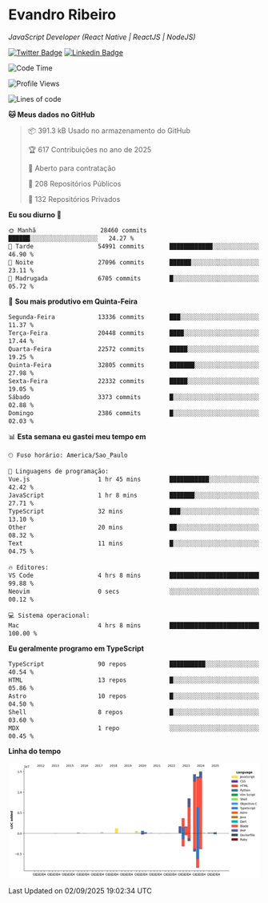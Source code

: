 # Evandro **Ribeiro**

*JavaScript Developer (React Native | ReactJS | NodeJS)*

[![Twitter Badge](https://img.shields.io/badge/-@ribeiroevandro-201B2D?style=flat-square&labelColor=201B2D&logo=twitter&logoColor=white&link=https://twitter.com/ribeiroevandro)](https://twitter.com/ribeiroevandro) 
[![Linkedin Badge](https://img.shields.io/badge/-Evandro%20Ribeiro-201B2D?style=flat-square&logo=Linkedin&logoColor=white&link=https://www.linkedin.com/in/ribeiroevandro)](https://www.linkedin.com/in/ribeiroevandro) 


<!--START_SECTION:waka-->
![Code Time](http://img.shields.io/badge/Code%20Time-4%2C632%20hrs%2025%20mins-blue)

![Profile Views](http://img.shields.io/badge/Visualizac%C3%B5es%20do%20perfil-7-blue)

![Lines of code](https://img.shields.io/badge/Desde%20o%20Hello%20World%20eu%20escrevi-62.4%20million%20linhas%20de%20c%C3%B3digo-blue)

**🐱 Meus dados no GitHub** 

> 📦 391.3 kB Usado no armazenamento do GitHub 
 > 
> 🏆 617 Contribuições no ano de 2025
 > 
> 💼 Aberto para contratação
 > 
> 📜 208 Repositórios Públicos 
 > 
> 🔑 132 Repositórios Privados 
 > 
**Eu sou diurno 🐤** 

```text
🌞 Manhã                  28460 commits       ██████░░░░░░░░░░░░░░░░░░░   24.27 % 
🌆 Tarde                  54991 commits       ████████████░░░░░░░░░░░░░   46.90 % 
🌃 Noite                  27096 commits       ██████░░░░░░░░░░░░░░░░░░░   23.11 % 
🌙 Madrugada              6705 commits        █░░░░░░░░░░░░░░░░░░░░░░░░   05.72 % 
```
📅 **Sou mais produtivo em Quinta-Feira** 

```text
Segunda-Feira            13336 commits       ███░░░░░░░░░░░░░░░░░░░░░░   11.37 % 
Terça-Feira              20448 commits       ████░░░░░░░░░░░░░░░░░░░░░   17.44 % 
Quarta-Feira             22572 commits       █████░░░░░░░░░░░░░░░░░░░░   19.25 % 
Quinta-Feira             32805 commits       ███████░░░░░░░░░░░░░░░░░░   27.98 % 
Sexta-Feira              22332 commits       █████░░░░░░░░░░░░░░░░░░░░   19.05 % 
Sábado                   3373 commits        █░░░░░░░░░░░░░░░░░░░░░░░░   02.88 % 
Domingo                  2386 commits        █░░░░░░░░░░░░░░░░░░░░░░░░   02.03 % 
```


📊 **Esta semana eu gastei meu tempo em** 

```text
🕑︎ Fuso horário: America/Sao_Paulo

💬 Linguagens de programação: 
Vue.js                   1 hr 45 mins        ███████████░░░░░░░░░░░░░░   42.42 % 
JavaScript               1 hr 8 mins         ███████░░░░░░░░░░░░░░░░░░   27.71 % 
TypeScript               32 mins             ███░░░░░░░░░░░░░░░░░░░░░░   13.10 % 
Other                    20 mins             ██░░░░░░░░░░░░░░░░░░░░░░░   08.32 % 
Text                     11 mins             █░░░░░░░░░░░░░░░░░░░░░░░░   04.75 % 

🔥 Editores: 
VS Code                  4 hrs 8 mins        █████████████████████████   99.88 % 
Neovim                   0 secs              ░░░░░░░░░░░░░░░░░░░░░░░░░   00.12 % 

💻 Sistema operacional: 
Mac                      4 hrs 8 mins        █████████████████████████   100.00 % 
```

**Eu geralmente programo em TypeScript** 

```text
TypeScript               90 repos            ██████████░░░░░░░░░░░░░░░   40.54 % 
HTML                     13 repos            █░░░░░░░░░░░░░░░░░░░░░░░░   05.86 % 
Astro                    10 repos            █░░░░░░░░░░░░░░░░░░░░░░░░   04.50 % 
Shell                    8 repos             █░░░░░░░░░░░░░░░░░░░░░░░░   03.60 % 
MDX                      1 repo              ░░░░░░░░░░░░░░░░░░░░░░░░░   00.45 % 
```



**Linha do tempo**

![Lines of Code chart](https://raw.githubusercontent.com/ribeiroevandro/ribeiroevandro/main/assets/bar_graph.png)


 Last Updated on 02/09/2025 19:02:34 UTC
<!--END_SECTION:waka-->
